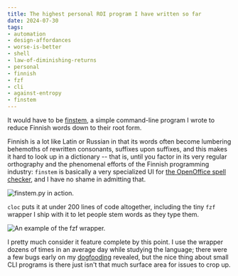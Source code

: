 ```yaml
---
title: The highest personal ROI program I have written so far
date: 2024-07-30
tags: 
- automation
- design-affordances
- worse-is-better
- shell
- law-of-diminishing-returns
- personal
- finnish
- fzf
- cli
- against-entropy
- finstem
---
```



It would have to be 
[finstem](https://github.com/hiAndrewQuinn/finstem),
a simple command-line program I wrote to
reduce Finnish words down to their root form.

Finnish is a lot like Latin or Russian in that its words
often become lumbering behemoths of rewritten consonants,
suffixes upon suffixes, and this makes it hard to look up
in a dictionary -- that is, until you factor in its
very regular orthography and the phenomenal
efforts of the Finnish programming industry: `finstem` is
basically a very specialized UI for 
[the OpenOffice spell checker](https://voikko.puimula.org/),
and I have no shame in admitting that.

![`finstem.py` in action.](https://github.com/user-attachments/assets/a081337e-1faf-45f4-85ec-11f22d436638)


`cloc` puts it at under 200 lines of code altogether,
including the tiny `fzf` wrapper I ship with it to let
people stem words as they type them.

![An example of the `fzf` wrapper.](https://github.com/user-attachments/assets/91c066e0-efdd-4089-a09a-d49f635d835b)

I pretty much consider it feature complete by this point.
I use the wrapper dozens of times in an average day while
studying the language; there were a few bugs early on my
[dogfooding](https://blog.logrocket.com/product-management/what-is-dogfooding/)
revealed, but the nice thing about small CLI programs is
there just isn't that much surface area for issues to
crop up.
